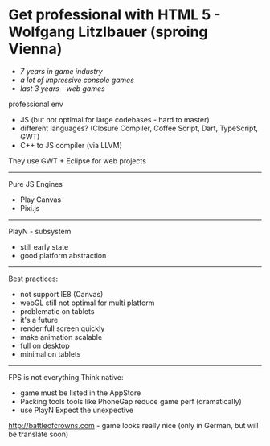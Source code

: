 Get professional with HTML 5 - Wolfgang Litzlbauer (sproing Vienna)
===================================================================

- *7 years in game industry*
- *a lot of impressive console games*
- *last 3 years - web games*

professional env
- JS (but not optimal for large codebases - hard to master)
- different languages? (Closure Compiler, Coffee Script, Dart, TypeScript, GWT)
- C++ to JS compiler (via LLVM)

They use GWT + Eclipse for web projects

---
Pure JS Engines
- Play Canvas
- Pixi.js

---
PlayN - subsystem
- still early state
- good platform abstraction

---
Best practices:
- not support IE8 (Canvas)
- webGL still not optimal for multi platform
- problematic on tablets
- it's a future
 - render full screen quickly
 - make animation scalable
- full on desktop 
- minimal on tablets

---
FPS is not everything
Think native:
- game must be listed in the AppStore
- Packing tools tools like PhoneGap reduce game perf (dramatically)
- use PlayN
Expect the unexpective

http://battleofcrowns.com - game looks really nice (only in German, but will be translate soon)

